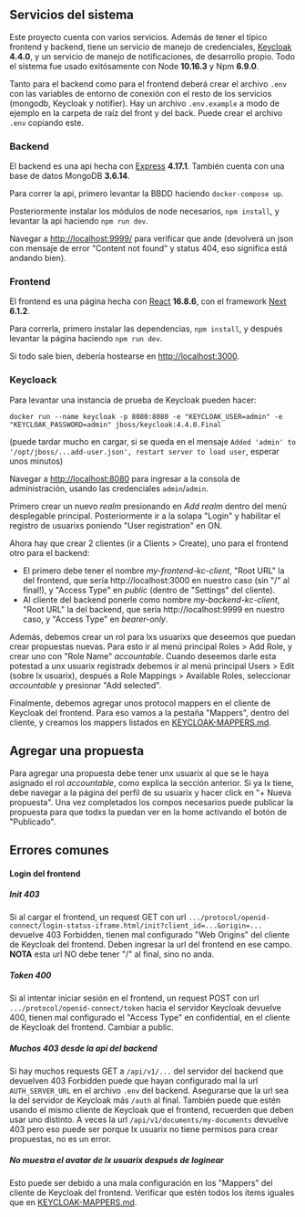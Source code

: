 ## Servicios del sistema
Este proyecto cuenta con varios servicios. Además de tener el típico frontend y backend, tiene un servicio de manejo de credenciales, [Keycloak](https://www.keycloak.org/) **4.4.0**, y un servicio de manejo de notificaciones, de desarrollo propio. Todo el sistema fue usado exitósamente con Node **10.16.3** y Npm **6.9.0**.

Tanto para el backend como para el frontend deberá crear el archivo `.env` con las variables de entorno de conexión con el resto de los servicios (mongodb, Keycloak y notifier). Hay un archivo `.env.example` a modo de ejemplo en la carpeta de raíz del front y del back. Puede crear el archivo `.env` copiando este.

### Backend
El backend es una api hecha con [Express](https://expressjs.com/) **4.17.1**. También cuenta con una base de datos MongoDB **3.6.14**.

Para correr la api, primero levantar la BBDD haciendo `docker-compose up`.

Posteriormente instalar los módulos de node necesarios, `npm install`, y levantar la api haciendo `npm run dev`.

Navegar a [http://localhost:9999/](http://localhost:9999/) para verificar que ande (devolverá un json con mensaje de error "Content not found" y status 404, eso significa está andando bien).

### Frontend
El frontend es una página hecha con [React](https://reactjs.org/) **16.8.6**, con el framework [Next](https://nextjs.org/) **6.1.2**.

Para correrla, primero instalar las dependencias, `npm install`, y después levantar la página haciendo `npm run dev`.

Si todo sale bien, debería hostearse en [http://localhost:3000](http://localhost:3000).

### Keycloack
Para levantar una instancia de prueba de Keycloak pueden hacer:

`docker run --name keycloak -p 8080:8080 -e "KEYCLOAK_USER=admin" -e "KEYCLOAK_PASSWORD=admin" jboss/keycloak:4.4.0.Final`

(puede tardar mucho en cargar, si se queda en el mensaje `Added 'admin' to '/opt/jboss/...add-user.json', restart server to load user`, esperar unos minutos)

Navegar a [http://localhost:8080](http://localhost:8080) para ingresar a la consola de administración, usando las credenciales `admin`/`admin`.

Primero crear un nuevo *realm* presionando en *Add realm* dentro del menú desplegable principal. Posteriormente ir a la solapa "Login" y habilitar el registro de usuarixs poniendo "User registration" en ON.

Ahora hay que crear 2 clientes (ir a Clients > Create), uno para el frontend otro para el backend:
- El primero debe tener el nombre *my-frontend-kc-client*, "Root URL" la del frontend, que sería http://localhost:3000 en nuestro caso (sin "/" al final!), y "Access Type" en *public* (dentro de "Settings" del cliente).
- Al cliente del backend ponerle como nombre *my-backend-kc-client*, "Root URL" la del backend, que sería http://localhost:9999 en nuestro caso, y "Access Type" en *bearer-only*.

Además, debemos crear un rol para lxs usuarixs que deseemos que puedan crear propuestas nuevas. Para esto ir al menú principal Roles > Add Role, y crear uno con "Role Name" *accountable*. Cuando deseemos darle esta potestad a unx usuarix registradx debemos ir al menú principal Users > Edit (sobre lx usuarix), después a Role Mappings > Available Roles, seleccionar *accountable* y presionar "Add selected".

Finalmente, debemos agregar unos protocol mappers en el cliente de Keycloak del frontend. Para eso vamos a la pestaña "Mappers", dentro del cliente, y creamos los mappers listados en [KEYCLOAK-MAPPERS.md](KEYCLOAK-MAPPERS.md).

## Agregar una propuesta
Para agregar una propuesta debe tener unx usuarix al que se le haya asignado el rol *accountable*, como explica la sección anterior. Si ya lx tiene, debe navegar a la página del perfil de su usuarix y hacer click en "+ Nueva propuesta". Una vez completados los compos necesarios puede publicar la propuesta para que todxs la puedan ver en la home activando el botón de "Publicado".

## Errores comunes
#### Login del frontend
##### Init 403
Si al cargar el frontend, un request GET con url `.../protocol/openid-connect/login-status-iframe.html/init?client_id=...&origin=...` devuelve 403 Forbidden, tienen mal configurado "Web Origins" del cliente de Keycloak del frontend. Deben ingresar la url del frontend en ese campo. **NOTA** esta url NO debe tener "/" al final, sino no anda.

##### Token 400
Si al intentar iniciar sesión en el frontend, un request POST con url `.../protocol/openid-connect/token` hacia el servidor Keycloak devuelve 400, tienen mal configurado el "Access Type" en confidential, en el cliente de Keycloak del frontend. Cambiar a public.

##### Muchos 403 desde la api del backend
Si hay muchos requests GET a `/api/v1/...` del servidor del backend que devuelven 403 Forbidden puede que hayan configurado mal la url `AUTH_SERVER_URL` en el archivo `.env` del backend. Asegurarse que la url sea la del servidor de Keycloak más `/auth` al final. También puede que estén usando el mismo cliente de Keycloak que el frontend, recuerden que deben usar uno distinto. A veces la url `/api/v1/documents/my-documents` devuelve 403 pero eso puede ser porque lx usuarix no tiene permisos para crear propuestas, no es un error.

##### No muestra el avatar de lx usuarix después de loginear
Esto puede ser debido a una mala configuración en los "Mappers" del cliente de Keycloak del frontend. Verificar que estén todos los ítems iguales que en [KEYCLOAK-MAPPERS.md](KEYCLOAK-MAPPERS.md).
